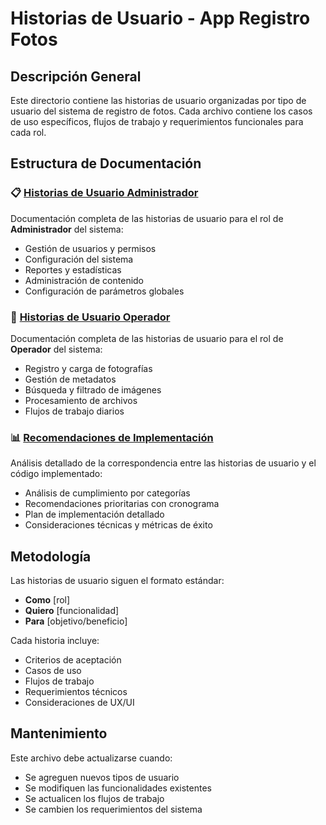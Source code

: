 # Historias de Usuario - App Registro Fotos

## Descripción General

Este directorio contiene las historias de usuario organizadas por tipo de usuario del sistema de registro de fotos. Cada archivo contiene los casos de uso específicos, flujos de trabajo y requerimientos funcionales para cada rol.

## Estructura de Documentación

### 📋 [Historias de Usuario Administrador](./usuario_admin.md)
Documentación completa de las historias de usuario para el rol de **Administrador** del sistema:
- Gestión de usuarios y permisos
- Configuración del sistema
- Reportes y estadísticas
- Administración de contenido
- Configuración de parámetros globales

### 👤 [Historias de Usuario Operador](./usuario_operador.md)
Documentación completa de las historias de usuario para el rol de **Operador** del sistema:
- Registro y carga de fotografías
- Gestión de metadatos
- Búsqueda y filtrado de imágenes
- Procesamiento de archivos
- Flujos de trabajo diarios

### 📊 [Recomendaciones de Implementación](../recomendaciones_implementacion.md)
Análisis detallado de la correspondencia entre las historias de usuario y el código implementado:
- Análisis de cumplimiento por categorías
- Recomendaciones prioritarias con cronograma
- Plan de implementación detallado
- Consideraciones técnicas y métricas de éxito

## Metodología

Las historias de usuario siguen el formato estándar:
- **Como** [rol]
- **Quiero** [funcionalidad]
- **Para** [objetivo/beneficio]

Cada historia incluye:
- Criterios de aceptación
- Casos de uso
- Flujos de trabajo
- Requerimientos técnicos
- Consideraciones de UX/UI

## Mantenimiento

Este archivo debe actualizarse cuando:
- Se agreguen nuevos tipos de usuario
- Se modifiquen las funcionalidades existentes
- Se actualicen los flujos de trabajo
- Se cambien los requerimientos del sistema

